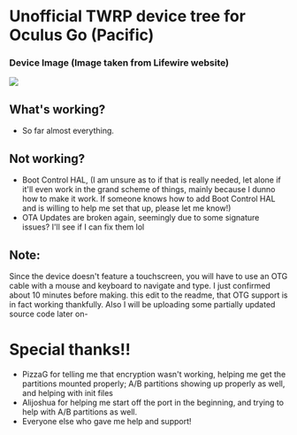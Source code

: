 # Unofficial TWRP device tree for Oculus Go (Pacific)

### Device Image (Image taken from Lifewire website)
<img src="https://www.lifewire.com/thmb/ffYWXkZPwbwzQumv2JsdGgyXAkg=/750x0/filters:no_upscale():max_bytes(150000):strip_icc():format(webp)/_hero_4060322-Oculus-Go-3-25f82cf5b2594668b3633d50d035dd9f.jpg">

## What's working?
* So far almost everything.

## Not working?
* Boot Control HAL,  (I am unsure as to if that is really needed, let alone if it'll even work in the grand scheme of things, mainly because I dunno how to make it work. If someone knows how to add Boot Control HAL and is willing to help me set that up, please let me know!)
* OTA Updates are broken again, seemingly due to some signature issues? I'll see if I can fix them lol

## Note:
Since the device doesn't feature a touchscreen, you will have to use an OTG cable with a mouse and keyboard to navigate and type. I just confirmed about 10 minutes before making. this edit to the readme, that OTG support is in fact working thankfully. Also I will be uploading some partially updated source code later on-

# Special thanks!!
* PizzaG for telling me that encryption wasn't working, helping me get the partitions mounted properly; A/B partitions showing up properly as well, and helping with init files
* Alijoshua for helping me start off the port in the beginning, and trying to help with A/B partitions as well.
* Everyone else who gave me help and support!
